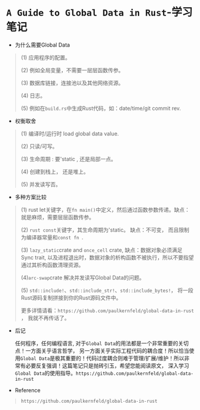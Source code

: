 # `A Guide to Global Data in Rust`-学习笔记

- 为什么需要Global Data

> (1) 应用程序的配置。
>
> (2) 例如全局变量，不需要一层层函数传参。
>
> (3) 数据库链接，连接池以及其他网络资源。
>
> (4) 日志。
>
> (5) 例如在`build.rs`中生成Rust代码，如：date/time/git commit rev.



- 权衡取舍

> (1) 编译时/运行时 load global data value.
>
> (2) 只读/可写。
>
> (3) 生命周期 : 要'static , 还是局部一点。
>
> (4) 创建到栈上， 还是堆上。
>
> (5) 并发读写否。



- 多种方案比较

> (1) rust let关键字，在`fn main()`中定义，然后通过函数参数传递。缺点：就是麻烦，需要层层函数传参。
>
> (2) `rust const`关键字，其生命周期为'static。 缺点：不可变， 而且限制为编译器常量和`const fn `.
>
> (3) `lazy_static`crate and `once_cell` crate,  缺点：数据对象必须满足Sync trait, 以及进程退出时，数据对象的析构函数不被执行，所以不要指望通过其析构函数清理资源。
>
> (4)`arc-swap`crate 解决并发读写Global Data的问题。
>
> (5) `std::include!`、`std::include_str!`、`std::include_bytes!`， 将一段Rust源码复制拼接到你的Rust源码文件中。
>
> 更多详情请看：`https://github.com/paulkernfeld/global-data-in-rust` ， 我就不再传话了。



- 后记

  任何程序，任何编程语言, 对于`Global Data`的用法都是一个非常重要的关切点！一方面关乎语言哲学， 另一方面关乎实际工程代码的耦合度！所以恰当使用`Global Data`是极其重要的！代码过度耦合则难于管理/扩展/维护！所以非常有必要反复强调！这篇笔记只是抛砖引玉，希望您能阅读原文， 深入学习`Global Data`的使用指导。`https://github.com/paulkernfeld/global-data-in-rust`



- Reference

> `https://github.com/paulkernfeld/global-data-in-rust`